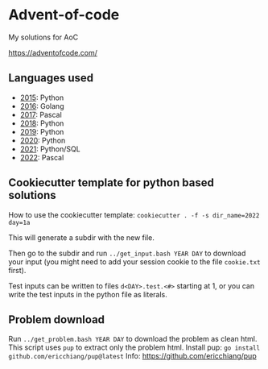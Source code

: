 # Advent-of-code
My solutions for AoC

https://adventofcode.com/

## Languages used
- [2015](2015): Python
- [2016](2016): Golang
- [2017](2017): Pascal
- [2018](2018): Python
- [2019](2019): Python
- [2020](2020): Python
- [2021](2021): Python/SQL
- [2022](2022): Pascal

## Cookiecutter template for python based solutions
How to use the cookiecutter template: `cookiecutter . -f -s dir_name=2022 day=1a`

This will generate a subdir with the new file.

Then go to the subdir and run `../get_input.bash YEAR DAY` to download your input (you might need to add your session cookie to the file `cookie.txt` first).

Test inputs can be written to files `d<DAY>.test.<#>` starting at 1, or you can write the test inputs in the python file as literals.

## Problem download
Run `../get_problem.bash YEAR DAY` to download the problem as clean html. This script uses `pup` to extract only the problem html.
Install pup: `go install github.com/ericchiang/pup@latest`
Info: https://github.com/ericchiang/pup

